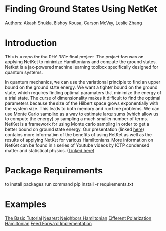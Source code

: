 # Finding Ground States Using NetKet

Authors: Akash Shukla, Bishoy Kousa, Carson McVay, Leslie Zhang

# Introduction

This is a repo for the PHY 381c final project. The project focuses on applying NetKet to minimize Hamiltonians and compute the ground states. Netket is a jax-powered machine learning toolbox specifically designed for quantum systems. 

In quantum mechanics, we can use the variational principle to find an upper bound on the ground state energy. We want a tighter bound on the ground state, which requires finding optimal paramaters that minimize the energy of a trial state. The curse of dimensionality makes it difficult to find the optimal parameters because the size of the Hilbert space grows exponentially with the system size. This leads to both memory and run time problems. We can use Monte Carlo sampling as a way to estimate large sums (which allow us to compute the energy) by sampling a much smaller number of terms. NetKet is a framework for using Monte carlo sampling in order to get a better bound on ground state energy. Our presentation (linked [here](https://docs.google.com/presentation/d/1rX2EZ6sUIktVCD3ArwPOyoeWIvdj3H1PSjhSOW63Bb4/edit?usp=sharing)) contains more information of the benefits of using NetKet as well as the results of applying NetKet for various Hamiltonians. More information on NetKet can be found in a series of Youtube videos by ICTP condensed matter and statistical physics. ([Linked here](https://www.youtube.com/watch?v=d0DK9J-DgR0&list=PLYc-eBoIpXTJtBdK2VPv5w7bX9P7qmsQV&index=8))

# Package Requirements
to install packages run command 
pip install -r requirements.txt

# Examples
[The Basic Tutorial](https://github.com/carsonmcvay17/class_project/blob/main/ground_states_tutorial.ipynb)
[Nearest Neighbors Hamiltonian](https://github.com/carsonmcvay17/class_project/blob/main/next_nearest_neighbors.ipynb)
[Different Polarization Hamiltonian](https://github.com/carsonmcvay17/class_project/blob/main/different_polarization_Hamiltonian.ipynb)
[Feed Forward Implementation](https://github.com/carsonmcvay17/class_project/blob/bkousa-patch-1/ground_state_NN.ipynb)